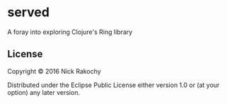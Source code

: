 # served

A foray into exploring Clojure's Ring library

## License

Copyright © 2016 Nick Rakochy 

Distributed under the Eclipse Public License either version 1.0 or (at
your option) any later version.
